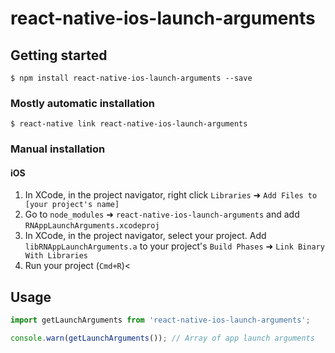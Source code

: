 # react-native-ios-launch-arguments

## Getting started

`$ npm install react-native-ios-launch-arguments --save`

### Mostly automatic installation

`$ react-native link react-native-ios-launch-arguments`

### Manual installation

#### iOS

1. In XCode, in the project navigator, right click `Libraries` ➜ `Add Files to [your project's name]`
2. Go to `node_modules` ➜ `react-native-ios-launch-arguments` and add `RNAppLaunchArguments.xcodeproj`
3. In XCode, in the project navigator, select your project. Add `libRNAppLaunchArguments.a` to your project's `Build Phases` ➜ `Link Binary With Libraries`
4. Run your project (`Cmd+R`)<

## Usage

```javascript
import getLaunchArguments from 'react-native-ios-launch-arguments';

console.warn(getLaunchArguments()); // Array of app launch arguments
```